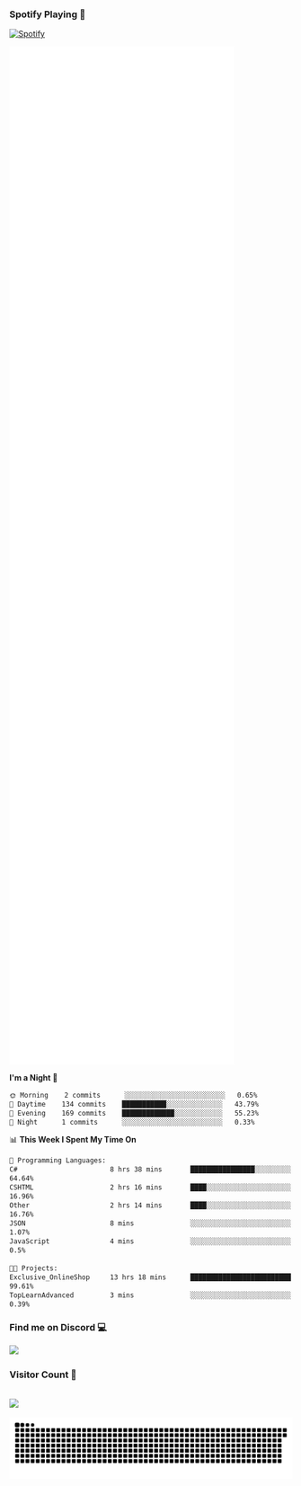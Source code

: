 ### Spotify Playing 🎵
[![Spotify](https://spotify-livestats-callme-milad.vercel.app/api/spotify)](https://open.spotify.com/user/314mrt6dxn5cqoxklh3thbwlr6by)

<img align="center" src="/github-metrics.svg" alt="Metrics" width="400">

<!--START_SECTION:waka-->
**I'm a Night 🦉** 

```text
🌞 Morning    2 commits      ░░░░░░░░░░░░░░░░░░░░░░░░░   0.65% 
🌆 Daytime    134 commits    ███████████░░░░░░░░░░░░░░   43.79% 
🌃 Evening    169 commits    █████████████░░░░░░░░░░░░   55.23% 
🌙 Night      1 commits      ░░░░░░░░░░░░░░░░░░░░░░░░░   0.33%

```


📊 **This Week I Spent My Time On** 

```text
💬 Programming Languages: 
C#                       8 hrs 38 mins       ████████████████░░░░░░░░░   64.64% 
CSHTML                   2 hrs 16 mins       ████░░░░░░░░░░░░░░░░░░░░░   16.96% 
Other                    2 hrs 14 mins       ████░░░░░░░░░░░░░░░░░░░░░   16.76% 
JSON                     8 mins              ░░░░░░░░░░░░░░░░░░░░░░░░░   1.07% 
JavaScript               4 mins              ░░░░░░░░░░░░░░░░░░░░░░░░░   0.5%

🐱‍💻 Projects: 
Exclusive_OnlineShop     13 hrs 18 mins      █████████████████████████   99.61% 
TopLearnAdvanced         3 mins              ░░░░░░░░░░░░░░░░░░░░░░░░░   0.39%

```


<!--END_SECTION:waka-->

### Find me on Discord 💻
<a href="https://discord.gg/pQVcABAxAy" rel="nofollow"> 
  <img src="https://discord.c99.nl/widget/theme-3/1001889586626175006.png" data-canonical-src="https://discord.c99.nl/widget/theme-3/1001889586626175006.png" style="max-width: 100%;"></a>

### Visitor Count 🔢
<p align="left"> 
  <br>
  <img src="https://profile-counter.glitch.me/callme-devil/count.svg" />
</p>

<img src="https://github.com/callme-devil/callme-devil/blob/output/github-contribution-grid-snake.svg" alt="snake" style="max-width: 100%;">
